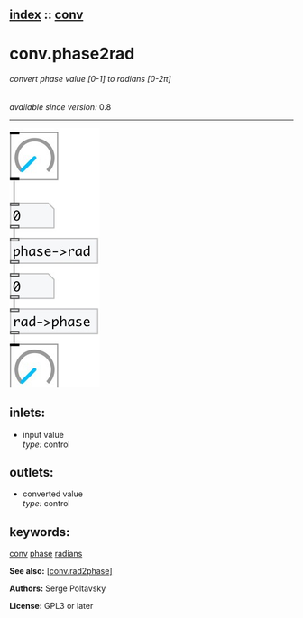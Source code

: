 [index](index.html) :: [conv](category_conv.html)
---

# conv.phase2rad

###### convert phase value [0-1] to radians [0-2π]

*available since version:* 0.8

---




[![example](../examples/img/conv.phase2rad.jpg)](../examples/pd/conv.phase2rad.pd)









## inlets:

* input value<br>
_type:_ control



## outlets:

* converted value<br>
_type:_ control



## keywords:

[conv](keywords/conv.html)
[phase](keywords/phase.html)
[radians](keywords/radians.html)



**See also:**
[\[conv.rad2phase\]](conv.rad2phase.html)




**Authors:** Serge Poltavsky




**License:** GPL3 or later





